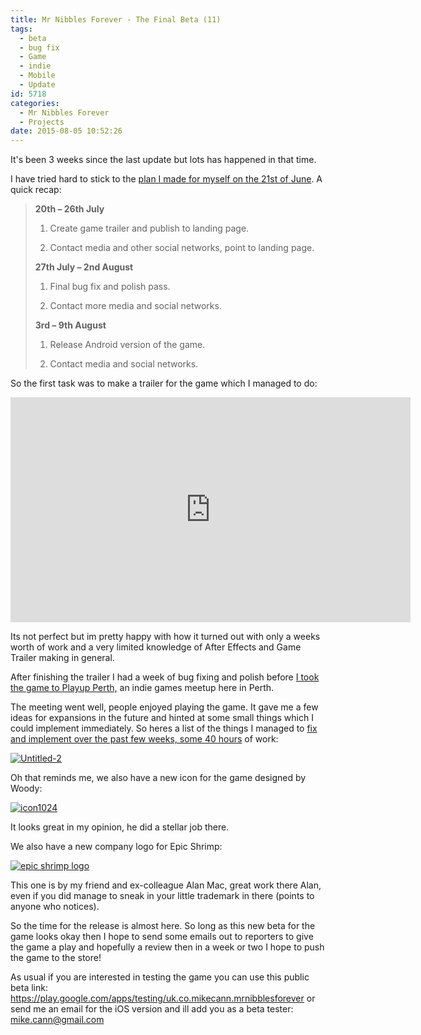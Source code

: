 ```yaml
---
title: Mr Nibbles Forever - The Final Beta (11)
tags:
  - beta
  - bug fix
  - Game
  - indie
  - Mobile
  - Update
id: 5718
categories:
  - Mr Nibbles Forever
  - Projects
date: 2015-08-05 10:52:26
---
```


It's been 3 weeks since the last update but lots has happened in that time. 

I have tried hard to stick to the [plan I made for myself on the 21st of June](https://www.mikecann.co.uk/myprojects/mr-nibbles-forever-getting-it-done/). A quick recap:

> **20th – 26th July**> 
> 1) Create game trailer and publish to landing page.> 
> 2) Contact media and other social networks, point to landing page.> 
> 
> **27th July – 2nd August**> 
> 1) Final bug fix and polish pass.> 
> 2) Contact more media and social networks.> 
> 
> **3rd – 9th August**> 
> 1) Release Android version of the game.> 
> 2) Contact media and social networks.

So the first task was to make a trailer for the game which I managed to do:

<iframe width="640" height="360" src="https://www.youtube.com/embed/vO6mjWDz5RM" frameborder="0" allowfullscreen></iframe>

Its not perfect but im pretty happy with how it turned out with only a weeks worth of work and a very limited knowledge of After Effects and Game Trailer making in general.

After finishing the trailer I had a week of bug fixing and polish before [I took the game to Playup Perth,](https://gamecloud.net.au/features/perth-gaming/playup-perth-sk-games-after-dark-5-gaming-overload) an indie games meetup here in Perth. 

The meeting went well, people enjoyed playing the game. It gave me a few ideas for expansions in the future and hinted at some small things which I could implement immediately. So heres a list of the things I managed to [fix and implement over the past few weeks, some 40 hours](https://trello.com/b/Ic11WQzF/mr-nibbles-forever) of work:

[![Untitled-2](https://www.mikecann.co.uk/wp-content/uploads/2015/08/Untitled-2-684x1024.png)](https://www.mikecann.co.uk/wp-content/uploads/2015/08/Untitled-2.png)

Oh that reminds me, we also have a new icon for the game designed by Woody:

[![icon1024](https://www.mikecann.co.uk/wp-content/uploads/2015/08/icon1024.png)](https://www.mikecann.co.uk/wp-content/uploads/2015/08/icon1024.png)

It looks great in my opinion, he did a stellar job there. 

We also have a new company logo for Epic Shrimp:

[![epic shrimp logo](https://www.mikecann.co.uk/wp-content/uploads/2015/08/epic-shrimp-logo.png)](https://www.mikecann.co.uk/wp-content/uploads/2015/08/epic-shrimp-logo.png)

This one is by my friend and ex-colleague Alan Mac, great work there Alan, even if you did manage to sneak in your little trademark in there (points to anyone who notices).

So the time for the release is almost here. So long as this new beta for the game looks okay then I hope to send some emails out to reporters to give the game a play and hopefully a review then in a week or two I hope to push the game to the store! 

As usual if you are interested in testing the game you can use this public beta link: https://play.google.com/apps/testing/uk.co.mikecann.mrnibblesforever﻿ or send me an email for the iOS version and ill add you as a beta tester: mike.cann@gmail.com